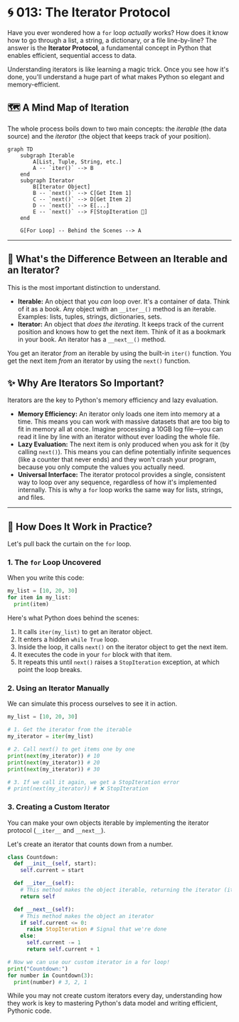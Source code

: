 # 🌀 013: The Iterator Protocol

Have you ever wondered how a `for` loop *actually* works? How does it know how to go through a list, a string, a dictionary, or a file line-by-line? The answer is the **Iterator Protocol**, a fundamental concept in Python that enables efficient, sequential access to data.

Understanding iterators is like learning a magic trick. Once you see how it's done, you'll understand a huge part of what makes Python so elegant and memory-efficient.

## 🗺️ A Mind Map of Iteration

The whole process boils down to two main concepts: the *iterable* (the data source) and the *iterator* (the object that keeps track of your position).

```mermaid
graph TD
    subgraph Iterable
        A[List, Tuple, String, etc.]
        A -- `iter()` --> B
    end
    subgraph Iterator
        B[Iterator Object]
        B -- `next()` --> C[Get Item 1]
        C -- `next()` --> D[Get Item 2]
        D -- `next()` --> E[...]
        E -- `next()` --> F[StopIteration 🛑]
    end

    G[For Loop] -- Behind the Scenes --> A
```

---

## 🤔 What's the Difference Between an Iterable and an Iterator?

This is the most important distinction to understand.

*   **Iterable:** An object that you *can* loop over. It's a container of data. Think of it as a book. Any object with an `__iter__()` method is an iterable. Examples: lists, tuples, strings, dictionaries, sets.
*   **Iterator:** An object that *does the iterating*. It keeps track of the current position and knows how to get the next item. Think of it as a bookmark in your book. An iterator has a `__next__()` method.

You get an iterator *from* an iterable by using the built-in `iter()` function. You get the next item *from* an iterator by using the `next()` function.

## ✨ Why Are Iterators So Important?

Iterators are the key to Python's memory efficiency and lazy evaluation.

*   **Memory Efficiency:** An iterator only loads one item into memory at a time. This means you can work with massive datasets that are too big to fit in memory all at once. Imagine processing a 10GB log file—you can read it line by line with an iterator without ever loading the whole file.
*   **Lazy Evaluation:** The next item is only produced when you ask for it (by calling `next()`). This means you can define potentially infinite sequences (like a counter that never ends) and they won't crash your program, because you only compute the values you actually need.
*   **Universal Interface:** The iterator protocol provides a single, consistent way to loop over any sequence, regardless of how it's implemented internally. This is why a `for` loop works the same way for lists, strings, and files.

---

## 🚀 How Does It Work in Practice?

Let's pull back the curtain on the `for` loop.

### 1. The `for` Loop Uncovered

When you write this code:
```python
my_list = [10, 20, 30]
for item in my_list:
  print(item)
```

Here's what Python does behind the scenes:
1.  It calls `iter(my_list)` to get an iterator object.
2.  It enters a hidden `while True` loop.
3.  Inside the loop, it calls `next()` on the iterator object to get the next item.
4.  It executes the code in your `for` block with that item.
5.  It repeats this until `next()` raises a `StopIteration` exception, at which point the loop breaks.

### 2. Using an Iterator Manually

We can simulate this process ourselves to see it in action.

```python
my_list = [10, 20, 30]

# 1. Get the iterator from the iterable
my_iterator = iter(my_list)

# 2. Call next() to get items one by one
print(next(my_iterator)) # 10
print(next(my_iterator)) # 20
print(next(my_iterator)) # 30

# 3. If we call it again, we get a StopIteration error
# print(next(my_iterator)) # ❌ StopIteration
```

### 3. Creating a Custom Iterator

You can make your own objects iterable by implementing the iterator protocol (`__iter__` and `__next__`).

Let's create an iterator that counts down from a number.

```python
class Countdown:
  def __init__(self, start):
    self.current = start

  def __iter__(self):
    # This method makes the object iterable, returning the iterator (itself)
    return self

  def __next__(self):
    # This method makes the object an iterator
    if self.current <= 0:
      raise StopIteration # Signal that we're done
    else:
      self.current -= 1
      return self.current + 1

# Now we can use our custom iterator in a for loop!
print("Countdown:")
for number in Countdown(3):
  print(number) # 3, 2, 1
```

While you may not create custom iterators every day, understanding how they work is key to mastering Python's data model and writing efficient, Pythonic code.
